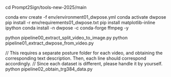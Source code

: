 cd Prompt2Sign/tools-new-2025/main

conda env create -f env/environment01_dwpose.yml
conda activate dwpose
pip install -r env/requirements01_dwpose.txt
pip install matplotlib-inline ipython
conda install -n dwpose -c conda-forge ffmpeg -y

python pipeline00_extract_split_video_to_image.py
python pipeline01_extract_dwpose_from_video.py

// This requires a separate posture folder for each video, and obtaining the corresponding text description. Then, each line should correspond accordingly.
// Since each dataset is different, please handle it by yourself.
python pipeline02_obtain_trg384_data.py